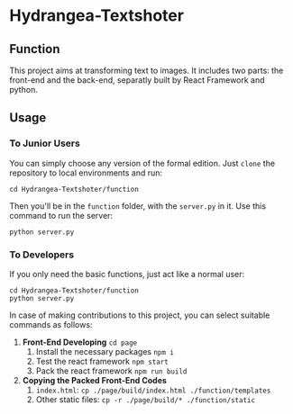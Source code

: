 # Hydrangea-Textshoter
## Function

This project aims at transforming text to images. It includes two parts: the front-end and the back-end, separatly built by React Framework and python.

## Usage

### To Junior Users

You can simply choose any version of the formal edition. Just ```clone``` the repository to local environments and run:

```
cd Hydrangea-Textshoter/function
```

Then you'll be in the ```function``` folder, with the ```server.py``` in it. Use this command to run the server:

```
python server.py
```

### To Developers

If you only need the basic functions, just act like a normal user: 

```
cd Hydrangea-Textshoter/function
python server.py
```

In case of making contributions to this project, you can select suitable commands as follows: 

1. **Front-End Developing** ```cd page```
   1. Install the necessary packages ```npm i```
   2. Test the react framework ```npm start```
   3. Pack the react framework ```npm run build```
2. **Copying the Packed Front-End Codes**
   1. ```index.html```: ```cp ./page/build/index.html ./function/templates```
   2. Other static files: ```cp -r ./page/build/* ./function/static```


